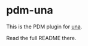 # pdm-una

This is the PDM plugin for [una](https://github.com/carderne/una).

Read the full README there.
